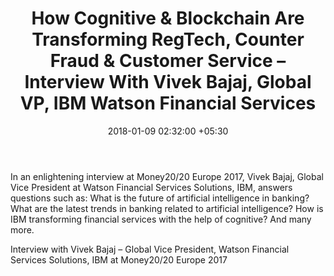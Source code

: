 ﻿---
title: How Cognitive & Blockchain Are Transforming RegTech, Counter Fraud & Customer
  Service – Interview With Vivek Bajaj, Global VP, IBM Watson Financial Services
date: 2018-01-09 02:32:00 +05:30
tags:
- regtech
- blockchain
- cognitive
- artificial intelligence
Image: "/uploads/interview.jpg"
Person: Elena Mesropyan
category:
- RegTech
- Blockchain
- Enabling Technologies
Companies:
- IBM
Markets:
- US
- North America
Video: https://www.youtube.com/embed/B_Ced1kwasE
---

In an enlightening interview at Money20/20 Europe 2017, Vivek Bajaj, Global Vice President at Watson Financial Services Solutions, IBM, answers questions such as: What is the future of artificial intelligence in banking? What are the latest trends in banking related to artificial intelligence? How is IBM transforming financial services with the help of cognitive? And many more.

Interview with Vivek Bajaj – Global Vice President, Watson Financial Services Solutions, IBM at Money20/20 Europe 2017